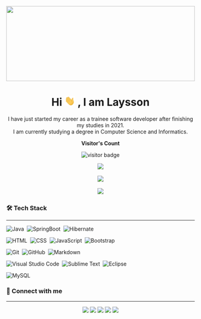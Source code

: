 
<p style = "width:100%; height:200px;text-align:center"><img  style="width:100%; height:100%; object-fit:cover;" src="https://i.pinimg.com/originals/b4/a1/91/b4a191e1d7f4d288f3b1204b159a9ff8.gif"></p>

<h1 align="center"> Hi <img src="https://raw.githubusercontent.com/KevinPatel04/KevinPatel04/master/Hi.gif" width="28px"> , I am Laysson </h1>

<p align="center" width="150px"> I have just started my career as a trainee software developer after finishing my studies in 2021.<br>I am currently studying a degree in Computer Science and Informatics.</p>

<p align="center"><b>Visitor's Count</b></p>
<p align="center"><img src="https://profile-counter.glitch.me/LP-React/count.svg" alt="visitor badge"/></p>

<!-- Languages -->
<p align="center"><img src="https://github-readme-stats.vercel.app/api/top-langs/?username=LP-React&layout=compact&hide=TSQL&theme=chartreuse-dark"></p>

<p align="center" ><img src="https://github-readme-stats.vercel.app/api?username=LP-React&count_private=true&show_icons=true&&theme=chartreuse-dark&include_all_commits=true" width="400"></p> 

<p align="center" ><img src="https://github-readme-streak-stats.herokuapp.com?user=LP-React&theme=chartreuse-dark"></p>

### 🛠 Tech Stack
---

![Java](https://img.shields.io/badge/-Java-05122A?style=flat&logo=openjdk&logoColor=FFA518)&nbsp;
![SpringBoot](https://img.shields.io/badge/-SpringBoot-05122A?style=flat&logo=spring&logoColor=6DB33F)&nbsp;
![Hibernate](https://img.shields.io/badge/-Hibernate-05122A?style=flat&logo=hibernate&logoColor=8f8f7f)&nbsp;

![HTML](https://img.shields.io/badge/-HTML-05122A?style=flat&logo=HTML5)&nbsp;
![CSS](https://img.shields.io/badge/-CSS-05122A?style=flat&logo=CSS3&logoColor=1572B6)&nbsp;
![JavaScript](https://img.shields.io/badge/-JavaScript-05122A?style=flat&logo=javascript)&nbsp;
![Bootstrap](https://img.shields.io/badge/-Bootstrap-05122A?style=flat&logo=bootstrap&logoColor=563D7C)&nbsp;

![Git](https://img.shields.io/badge/-Git-05122A?style=flat&logo=git)&nbsp;
![GitHub](https://img.shields.io/badge/-GitHub-05122A?style=flat&logo=github)&nbsp;
![Markdown](https://img.shields.io/badge/-Markdown-05122A?style=flat&logo=markdown)&nbsp;

![Visual Studio Code](https://img.shields.io/badge/-Visual%20Studio%20Code-05122A?style=flat&logo=visual-studio-code&logoColor=007ACC)&nbsp;
![Sublime Text](https://img.shields.io/badge/-Sublime%20Text-05122A?style=flat&logo=sublime-text&logoColor=FF9800)&nbsp;
![Eclipse](https://img.shields.io/badge/-Eclipse%20IDE-05122A?style=flat&logo=eclipse&logoColor=50508f)&nbsp;

![MySQL](https://img.shields.io/badge/-MySQL-05122A?style=flat&logo=mysql&logoColor=4479A1)&nbsp;

### 🔗 Connect with me
---
<p align="center">
<a href="https://github.com/LP-React"><img src="https://img.shields.io/badge/-Laysson-444346?style=for-the-badge&logo=github&logoColor=white"/></a>
<a href="https://www.linkedin.com/in/laysson-polo/"><img src="https://img.shields.io/badge/-laysson%20polo-0077B5?style=for-the-badge&logo=Linkedin&logoColor=white"/></a>
<a href="mailto:ljamirp30@gmail.com"><img src="https://img.shields.io/badge/-ljamirp30@gmail.com-D14836?style=for-the-badge&logo=Gmail&logoColor=white"/></a>
<a href="https://www.instagram.com/lp.react/"><img src="https://img.shields.io/badge/-lp.react-E4405F?style=for-the-badge&logo=Instagram&logoColor=white"/></a>
<a href="https://www.discordapp.com/users/686343389985243289"><img src="https://img.shields.io/badge/-LP.React-7249fa?style=for-the-badge&logo=discord&logoColor=white"/></a>
</p>
